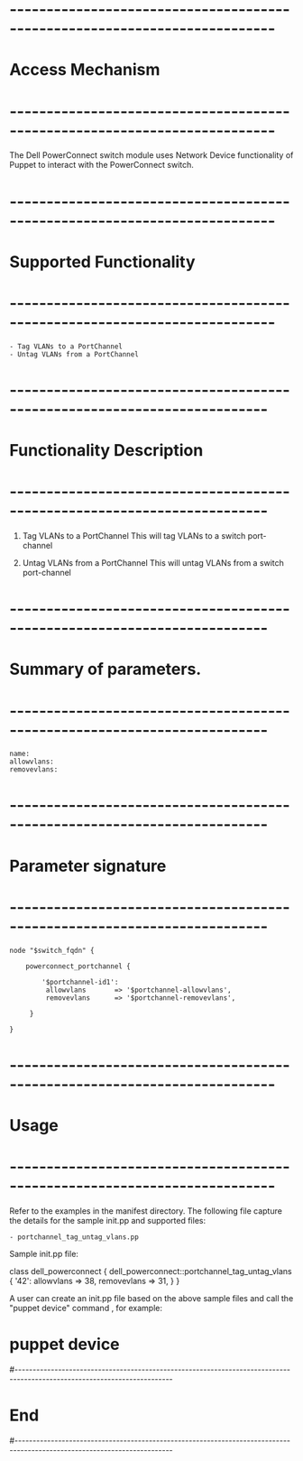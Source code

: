 # --------------------------------------------------------------------------
# Access Mechanism 
# --------------------------------------------------------------------------

The Dell PowerConnect switch module uses Network Device functionality of Puppet to interact with the PowerConnect switch.

# --------------------------------------------------------------------------
#  Supported Functionality
# --------------------------------------------------------------------------

	- Tag VLANs to a PortChannel
	- Untag VLANs from a PortChannel


# -------------------------------------------------------------------------
# Functionality Description
# -------------------------------------------------------------------------


  1. Tag VLANs to a PortChannel
  		This will tag VLANs to a switch port-channel

  2. Untag VLANs from a PortChannel
  		This will untag VLANs from a switch port-channel
    

# -------------------------------------------------------------------------
# Summary of parameters.
# -------------------------------------------------------------------------

	name: 
	allowvlans:
	removevlans:
    
    
# -------------------------------------------------------------------------
# Parameter signature 
# -------------------------------------------------------------------------

	node "$switch_fqdn" {

    	powerconnect_portchannel {

		    '$portchannel-id1':
		     allowvlans       => '$portchannel-allowvlans',
		     removevlans      => '$portchannel-removevlans',

   		 } 

	}
	

# --------------------------------------------------------------------------
# Usage
# --------------------------------------------------------------------------
   Refer to the examples in the manifest directory.
   The following file capture the details for the sample init.pp and supported files:

    - portchannel_tag_untag_vlans.pp
	
   Sample init.pp file:
   
   class dell_powerconnect {
		dell_powerconnect::portchannel_tag_untag_vlans { '42':
		     allowvlans       => 38,
		     removevlans      => 31,
		}
	}
		

   A user can create an init.pp file based on the above sample files and call the "puppet device" command , for example: 
   # puppet device

#-------------------------------------------------------------------------------------------------------------------------
# End
#-------------------------------------------------------------------------------------------------------------------------	
